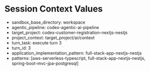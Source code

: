 # Session Context Values

- sandbox_base_directory: workspace
- agentic_pipeline: codex-agentic-ai-pipeline
- target_project: codex-customer-registration-nextjs-nestjs
- project_context: target_project/ai/context
- turn_task: execute turn 3
- turn_id: 3
- application_implementation_pattern: full-stack-app-nextjs-nestjs
- patterns: [aws-serverless-typescript, full-stack-app-nextjs-nestjs, spring-boot-mvc-jpa-postgresql]
